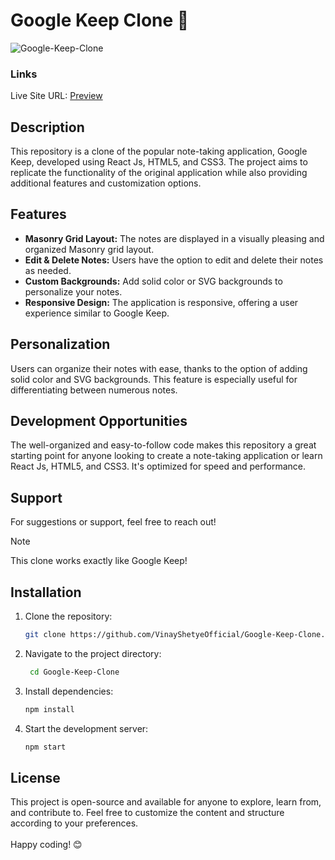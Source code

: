# Google Keep Clone 📝
  
![Google-Keep-Clone](https://github.com/VinayShetyeOfficial/Google-Keep-Clone/assets/100470361/856feb0a-fe31-4de2-8976-808d64a731df) 
   
### Links        
     
Live Site URL: [Preview](https://endearing-haupia-ac9511.netlify.app/) 
 
## Description    
This repository is a clone of the popular note-taking application, Google Keep, developed using React Js, HTML5, and CSS3. The project aims to replicate the functionality of the original application while also providing additional features and customization options.

 
## Features      
      
- **Masonry Grid Layout:** The notes are displayed in a visually pleasing and organized Masonry grid layout.
- **Edit & Delete Notes:** Users have the option to edit and delete their notes as needed.
- **Custom Backgrounds:** Add solid color or SVG backgrounds to personalize your notes. 
- **Responsive Design:** The application is responsive, offering a user experience similar to Google Keep.
 
## Personalization

Users can organize their notes with ease, thanks to the option of adding solid color and SVG backgrounds. This feature is especially useful for differentiating between numerous notes.

## Development Opportunities

The well-organized and easy-to-follow code makes this repository a great starting point for anyone looking to create a note-taking application or learn React Js, HTML5, and CSS3. It's optimized for speed and performance.

## Support 

For suggestions or support, feel free to reach out!

> [!NOTE]
> This clone works exactly like Google Keep!

## Installation
1. Clone the repository:
   ```bash
   git clone https://github.com/VinayShetyeOfficial/Google-Keep-Clone.git
   ```

2. Navigate to the project directory:
   ```bash
    cd Google-Keep-Clone
   ```
   
3. Install dependencies:
   ```bash
   npm install 
   ```

4. Start the development server:
   ```bash
   npm start
   ```

## License
This project is open-source and available for anyone to explore, learn from, and contribute to.
Feel free to customize the content and structure according to your preferences. <br><br> Happy coding! 😊
